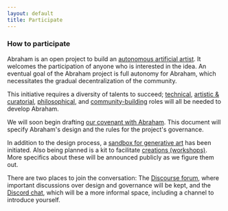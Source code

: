 ```yaml
---
layout: default
title: Participate
---
```



### How to participate

Abraham is an open project to build an [autonomous artificial artist](https://medium.com/@genekogan/artist-in-the-cloud-8384824a75c7). It welcomes the participation of anyone who is interested in the idea. An eventual goal of the Abraham project is full autonomy for Abraham, which necessitates the gradual decentralization of the community. 

This initiative requires a diversity of talents to succeed; [technical](https://github.com/abraham-ai), [artistic & curatorial](/miracles), [philosophical](/gospel/), and [community-building](/creations/) roles will all be needed to develop Abraham.

We will soon begin drafting [our covenant with Abraham](/covenant). This document will specify Abraham's design and the rules for the project's governance.

In addition to the design process, a [sandbox for generative art](https://github.com/abraham-ai/eden/) has been initiated. Also being planned is a kit to facilitate [creations (workshops)](http://abraham.ai/creations). More specifics about these will be announced publicly as we figure them out.

There are two places to join the conversation: The [Discourse forum](http://forum.abraham.ai), where important discussions over design and governance will be kept, and the [Discord chat](https://discord.gg/4dSYwDT), which will be a more informal space, including a channel to introduce yourself.


